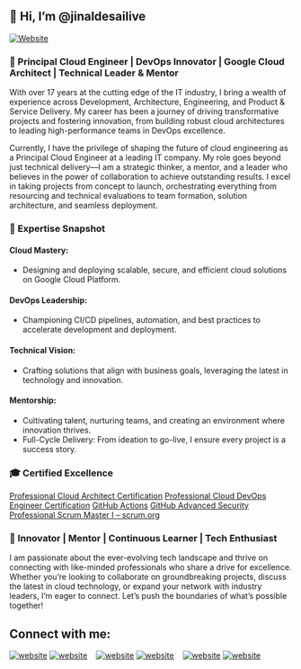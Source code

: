 ## 👋 Hi, I’m @jinaldesailive

[![Website](https://img.shields.io/website?label=jinaldesai.com&style=for-the-badge&url=https%3A%2F%2Fjinaldesai.com)](https://jinaldesai.com)

<!-- - 👀 I’m interested in System Design and Architecture, Google Cloud, DevOps, SRE, Best Practices, Security, etc.
- 🌱 I’m currently learning practical use cases of various GCP services (always learning), cost optimization, implementing best practices, implementing security on the cloud, etc.  -->

### 🚀 Principal Cloud Engineer | DevOps Innovator | Google Cloud Architect | Technical Leader & Mentor

With over 17 years at the cutting edge of the IT industry, I bring a wealth of experience across Development, Architecture, Engineering, and Product & Service Delivery. My career has been a journey of driving transformative projects and fostering innovation, from building robust cloud architectures to leading high-performance teams in DevOps excellence.

Currently, I have the privilege of shaping the future of cloud engineering as a Principal Cloud Engineer at a leading IT company. My role goes beyond just technical delivery—I am a strategic thinker, a mentor, and a leader who believes in the power of collaboration to achieve outstanding results. I excel in taking projects from concept to launch, orchestrating everything from resourcing and technical evaluations to team formation, solution architecture, and seamless deployment.

### 🔧 Expertise Snapshot

#### Cloud Mastery: 
- Designing and deploying scalable, secure, and efficient cloud solutions on Google Cloud Platform.

#### DevOps Leadership: 
- Championing CI/CD pipelines, automation, and best practices to accelerate development and deployment.

#### Technical Vision: 
- Crafting solutions that align with business goals, leveraging the latest in technology and innovation.

#### Mentorship: 
- Cultivating talent, nurturing teams, and creating an environment where innovation thrives.
- Full-Cycle Delivery: From ideation to go-live, I ensure every project is a success story.

### 🎓 Certified Excellence

[Professional Cloud Architect Certification](https://www.credly.com/badges/29773667-ce0e-485f-ba03-a241fefd6a26)
[Professional Cloud DevOps Engineer Certification](https://www.credly.com/badges/7a61edbd-4f35-4d89-8aec-4a7fea2d843d)
[GitHub Actions](https://www.credly.com/badges/b2c81baf-1b3e-4668-af34-47a40fa27991)
[GitHub Advanced Security](https://www.credly.com/badges/67530137-afea-4d25-89cb-fde3c4c08ba5)
[Professional Scrum Master I – scrum.org](https://www.credly.com/badges/c1c7f1f8-307b-4651-991a-cf761d50ee1a)

### 🌟 Innovator | Mentor | Continuous Learner | Tech Enthusiast

I am passionate about the ever-evolving tech landscape and thrive on connecting with like-minded professionals who share a drive for excellence. Whether you’re looking to collaborate on groundbreaking projects, discuss the latest in cloud technology, or expand your network with industry leaders, I’m eager to connect. Let’s push the boundaries of what’s possible together!

## Connect with me:

[![website](https://github.com/jinaldesailive/social-icons/blob/master/SVG/Black/LinkedIN_black.svg)](https://linkedin.com/in/jinaldesailive#gh-light-mode-only)
[![website](https://github.com/jinaldesailive/social-icons/blob/master/SVG/White/LinkedIN_white.svg)](https://linkedin.com/in/jinaldesailive#gh-dark-mode-only)
&nbsp;&nbsp;
[![website](https://github.com/jinaldesailive/social-icons/blob/master/SVG/Black/Twitter_black.svg)](https://twitter.com/jinaldesailive#gh-light-mode-only)
[![website](https://github.com/jinaldesailive/social-icons/blob/master/SVG/White/Twitter_white.svg)](https://twitter.com/jinaldesailive#gh-dark-mode-only)
&nbsp;&nbsp;
[![website](https://github.com/jinaldesailive/social-icons/blob/master/SVG/Black/Instagram_black.svg)](https://instagram.com/jinaldesailive#gh-light-mode-only)
[![website](https://github.com/jinaldesailive/social-icons/blob/master/SVG/White/Instagram_white.svg)](https://instagram.com/jinaldesailive#gh-dark-mode-only)
